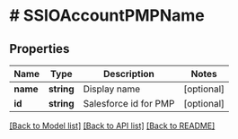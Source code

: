 # # SSIOAccountPMPName

## Properties

Name | Type | Description | Notes
------------ | ------------- | ------------- | -------------
**name** | **string** | Display name | [optional]
**id** | **string** | Salesforce id for PMP | [optional]

[[Back to Model list]](../../README.md#models) [[Back to API list]](../../README.md#endpoints) [[Back to README]](../../README.md)
